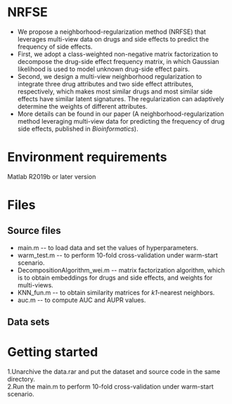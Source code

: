 # NRFSE
* We propose a neighborhood-regularization method (NRFSE) that leverages multi-view data on drugs and side effects to predict the frequency of side effects.<br>
* First, we adopt a class-weighted non-negative matrix factorization to decompose the drug-side effect frequency matrix, in which Gaussian likelihood is used to model unknown drug-side effect pairs.<br>
* Second, we design a multi-view neighborhood regularization to integrate three drug attributes and two side effect attributes, respectively, which makes most similar drugs and most similar side effects have similar latent signatures. The regularization can adaptively determine the weights of different attributes.
* More details can be found in our paper (A neighborhood-regularization method leveraging multi-view data for predicting the frequency of drug side effects, published in *Bioinformatics*).


# Environment requirements
Matlab R2019b or later version

# Files
## Source files
* main.m -- to load data and set the values of hyperparameters.
* warm_test.m -- to perform 10-fold cross-validation under warm-start scenario.
* DecompositionAlgorithm_wei.m -- matrix factorization algorithm, which is to obtain embeddings for drugs and side effects, and weights for multi-views.
* KNN_fun.m -- to obtain similarity matrices for *k1*-nearest neighbors.
* auc.m -- to compute AUC and AUPR values.
## Data sets


# Getting started
1.Unarchive the data.rar and put the dataset and source code in the same directory.<br>
2.Run the main.m to perform 10-fold cross-validation under warm-start scenario.
